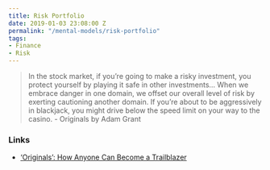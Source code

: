 ```yaml
---
title: Risk Portfolio
date: 2019-01-03 23:08:00 Z
permalink: "/mental-models/risk-portfolio"
tags:
- Finance
- Risk
---
```


> In the stock market, if you’re going to make a risky investment, you protect yourself by playing it safe in other investments… When we embrace danger in one domain, we offset our overall level of risk by exerting cautioning another domain. If you’re about to be aggressively in blackjack, you might drive below the speed limit on your way to the casino. - Originals by Adam Grant

### Links
* [‘Originals’: How Anyone Can Become a Trailblazer](http://knowledge.wharton.upenn.edu/article/how-non-conformists-move-the-world/)
